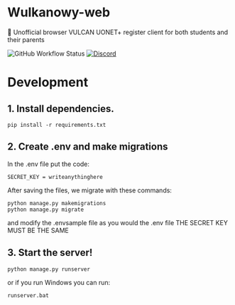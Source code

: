 # Wulkanowy-web
🌋 Unofficial browser VULCAN UONET+ register client for both students and their parents

![GitHub Workflow Status](https://github.com/wulkanowy/wulkanowy-web/workflows/Python%20application/badge.svg)
[![Discord](https://img.shields.io/discord/390889354199040011.svg?color=#33CD56)](https://discord.gg/vccAQBr)

# Development
## 1. Install dependencies.
```shell
pip install -r requirements.txt
```
## 2. Create .env and make migrations
In the .env file put the code:
```shell
SECRET_KEY = writeanythinghere
```
After saving the files, we migrate with these commands:
```shell
python manage.py makemigrations
python manage.py migrate
```
and modify the .envsample file as you would the .env file
THE SECRET KEY MUST BE THE SAME
## 3. Start the server!
```shell
python manage.py runserver
```
or if you run Windows you can run:
```shell
runserver.bat
```
